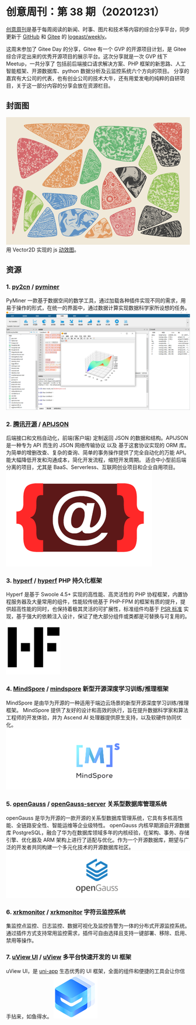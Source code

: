 # 创意周刊：第 38 期（20201231）

[创意周刊](https://www.yuque.com/u86464/weekly)是基于每周阅读的新闻、时事、图片和技术等内容的综合分享平台，同步更新于 [GitHub](https://github.com/logeast/weekly) 和 [Gitee](https://gitee.com/logeast/weekly) 的 [logeast/weekly](https://github.com/logeast/weekly)。

这周末参加了 Gitee Day 的分享，Gitee 有一个 GVP 的开源项目计划，是 Gitee 综合评定出来的优秀开源项目的展示平台。这次分享就是一次 GVP 线下 Meetup，一共分享了 包括前后端接口请求解决方案、PHP 框架的新思路、人工智能框架、开源数据库、python 数据分析及云监控系统六个方向的项目。
分享的嘉宾有大公司的代表，也有创业公司的技术大牛，还有用爱发电的纯粹的自研项目，关于这一部分内容的分享会放在资源栏目。

## 封面图

![38_cover.png](../../images/2020/38_cover.png)
用 Vector2D 实现的 js [动效图](https://codepen.io/georgedoescode/pen/oNzopzG)。

## 资源

### 1. [py2cn](https://gitee.com/py2cn) / [pyminer](https://gitee.com/py2cn/pyminer)

PyMiner 一款基于数据空间的数学工具，通过加载各种插件实现不同的需求，用易于操作的形式，在统一的界面中，通过数据计算实现数据科学家所设想的任务。
![38_check_data.png](../../images/2020/38_check_data.png)

### 2. [腾讯开源](https://gitee.com/Tencent) / [APIJSON](https://gitee.com/Tencent/APIJSON)

后端接口和文档自动化，前端(客户端) 定制返回 JSON 的数据和结构。APIJSON 是一种专为 API 而生的 JSON 网络传输协议 以及 基于这套协议实现的 ORM 库。为简单的增删改查、复杂的查询、简单的事务操作提供了完全自动化的万能 API。能大幅降低开发和沟通成本，简化开发流程，缩短开发周期。
适合中小型前后端分离的项目，尤其是 BaaS、Serverless、互联网创业项目和企业自用项目。
![38_apijson.png](../../images/2020/38_apijson.png)

### 3. [hyperf](https://gitee.com/hyperf) / [hyperf](https://gitee.com/hyperf/hyperf) PHP 持久化框架

Hyperf 是基于 Swoole 4.5+ 实现的高性能、高灵活性的 PHP 协程框架，内置协程服务器及大量常用的组件，性能较传统基于 PHP-FPM 的框架有质的提升，提供超高性能的同时，也保持着极其灵活的可扩展性，标准组件均基于 [PSR 标准](https://www.php-fig.org/psr) 实现，基于强大的依赖注入设计，保证了绝大部分组件或类都是可替换与可复用的。
![38_hyperf.png](../../images/2020/38_hyperf.png)

### 4. [MindSpore](https://gitee.com/mindspore) / [mindspore](https://gitee.com/mindspore/mindspore) 新型开源深度学习训练/推理框架

MindSpore 是由华为开源的一种适用于端边云场景的新型开源深度学习训练/推理框架。 MindSpore 提供了友好的设计和高效的执行，旨在提升数据科学家和算法工程师的开发体验，并为 Ascend AI 处理器提供原生支持，以及软硬件协同优化。
![38_MindSpore-logo.png](../../images/2020/38_MindSpore-logo.png)

### 5. [openGauss](https://gitee.com/opengauss) / [openGauss-server](https://gitee.com/opengauss/openGauss-server) 关系型数据库管理系统

openGauss 是华为开源的一款开源的关系型数据库管理系统，它具有多核高性能、全链路安全性、智能运维等企业级特性。 openGauss 内核早期源自开源数据库 PostgreSQL，融合了华为在数据库领域多年的内核经验，在架构、事务、存储引擎、优化器及 ARM 架构上进行了适配与优化。作为一个开源数据库，期望与广泛的开发者共同构建一个多元化技术的开源数据库社区。
![38_openGauss-logo.png](../../images/2020/38_openGauss-logo.png)

### 6. [xrkmonitor](https://gitee.com/xrkmonitorcom) / [xrkmonitor](https://gitee.com/xrkmonitorcom/open) 字符云监控系统

集监控点监控、日志监控、数据可视化及监控告警为一体的分布式开源监控系统。
通过插件方式支持常用监控需求，插件可自由选择且支持一键部署、移除、启用、禁用等操作。

### 7. [uView UI](https://gitee.com/xuqu) / [uView](https://gitee.com/xuqu/uView) 多平台快速开发的 UI 框架

uView UI，是 [uni-app](https://uniapp.dcloud.io/) 生态优秀的 UI 框架，全面的组件和便捷的工具会让你信手拈来，如鱼得水。
![38_uview-logo.png](../../images/2020/38_uview-logo.png)
